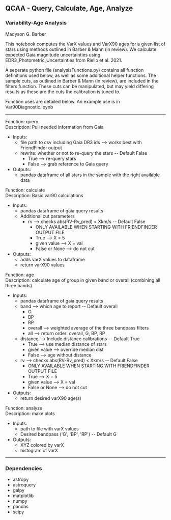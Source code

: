 ## QCAA - Query, Calculate, Age, Analyze
### Variability-Age Analysis

Madyson G. Barber

This notebook computes the VarX values and VarX90 ages for a given list of stars using methods outlined in Barber & Mann (in review). We calculate expected Gaia magnitude uncertainties using EDR3_Photometric_Uncertainties from Riello et al. 2021.

A seperate python file (analysisFunctions.py) contains all function definitions used below, as well as some additional helper functions. The sample cuts, as outlined in Barber & Mann (in review), are included in the filters function. These cuts can be manipulated, but may yield differing results as these are the cuts the calibration is tuned to.

Function uses are detailed below. An example use is in Var90Diagnostic.ipynb

---
Function: query  
Description: Pull needed information from Gaia
- Inputs:
    - file path to csv including Gaia DR3 ids --> works best with FriendFinder output
    - rewrite: whether or not to re-query the stars -- Default False
        - True --> re-query stars
        - False --> grab reference to Gaia query 
- Outputs:
    - pandas dataframe of all stars in the sample with the right available data
    

Function: calculate  
Description: Basic var90 calculations
- Inputs:
    - pandas dataframe of gaia query results
    - Additional cut parameters 
        - rv --> checks abs(RV-Rv_pred) < Xkm/s -- Default False
            - ONLY AVAILABLE WHEN STARTING WITH FRIENDFINDER OUTPUT FILE
            - True --> X = 5
            - given value --> X = val
            - False or None --> do not cut
- Outputs:
    - adds varX values to dataframe
    - return varX90 values
    
    
Function: age  
Description: calculate age of group in given band or overall (combining all three bands)
- Inputs:
    - pandas dataframe of gaia query results
    - band --> which age to report -- Default overall
        - G
        - BP
        - RP
        - overall --> weighted average of the three bandpass filters
        - all --> return order: overall, G, BP, RP
    - distance --> Include distance calibrations -- Default True
        - True --> use median distance of stars
        - given value --> override median dist
        - False --> age without distance
    - rv --> checks abs(RV-Rv_pred) < Xkm/s -- Default False
        - ONLY AVAILABLE WHEN STARTING WITH FRIENDFINDER OUTPUT FILE
        - True --> X = 5
        - given value --> X = val
        - False or None --> do not cut
- Outputs:
    - return desired varX90 age(s)
 

Function: analyze  
Description: make plots
- Inputs:
    - path to file with varX values
    - Desired bandpass ('G', 'BP', 'RP') -- Default G
- Outputs:
    - XYZ colored by varX
    - histogram of varX

---
### Dependencies  
- astropy  
- astroquery  
- galpy  
- matplotlib  
- numpy  
- pandas  
- scipy  
